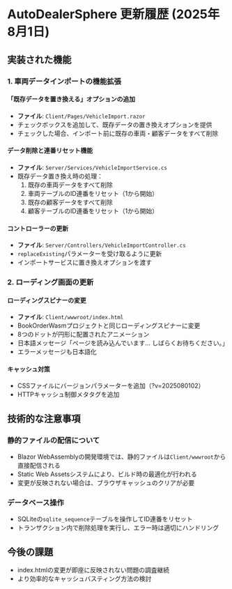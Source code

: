# AutoDealerSphere 更新履歴 (2025年8月1日)

## 実装された機能

### 1. 車両データインポートの機能拡張

#### 「既存データを置き換える」オプションの追加
- **ファイル**: `Client/Pages/VehicleImport.razor`
- チェックボックスを追加して、既存データの置き換えオプションを提供
- チェックした場合、インポート前に既存の車両・顧客データをすべて削除

#### データ削除と連番リセット機能
- **ファイル**: `Server/Services/VehicleImportService.cs`
- 既存データ置き換え時の処理：
  1. 既存の車両データをすべて削除
  2. 車両テーブルのID連番をリセット（1から開始）
  3. 既存の顧客データをすべて削除
  4. 顧客テーブルのID連番をリセット（1から開始）

#### コントローラーの更新
- **ファイル**: `Server/Controllers/VehicleImportController.cs`
- `replaceExisting`パラメーターを受け取るように更新
- インポートサービスに置き換えオプションを渡す

### 2. ローディング画面の更新

#### ローディングスピナーの変更
- **ファイル**: `Client/wwwroot/index.html`
- BookOrderWasmプロジェクトと同じローディングスピナーに変更
- 8つのドットが円形に配置されたアニメーション
- 日本語メッセージ「ページを読み込んでいます... しばらくお待ちください。」
- エラーメッセージも日本語化

#### キャッシュ対策
- CSSファイルにバージョンパラメーターを追加（?v=2025080102）
- HTTPキャッシュ制御メタタグを追加

## 技術的な注意事項

### 静的ファイルの配信について
- Blazor WebAssemblyの開発環境では、静的ファイルは`Client/wwwroot`から直接配信される
- Static Web Assetsシステムにより、ビルド時の最適化が行われる
- 変更が反映されない場合は、ブラウザキャッシュのクリアが必要

### データベース操作
- SQLiteの`sqlite_sequence`テーブルを操作してID連番をリセット
- トランザクション内で削除処理を実行し、エラー時は適切にハンドリング

## 今後の課題
- index.htmlの変更が即座に反映されない問題の調査継続
- より効率的なキャッシュバスティング方法の検討